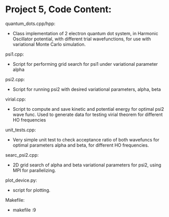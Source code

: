 # Project 5, Code Content:

quantum_dots.cpp/hpp:
- Class implementation of 2 electron quantum dot system, in Harmonic Oscillator
potential, with different trial wavefunctions, for use with variational
Monte Carlo simulation.

psi1.cpp:
- Script for performing grid search for psi1 under variational parameter alpha

psi2.cpp:
- Script for running psi2 with desired variational parameters, alpha, beta

virial.cpp:
- Script to compute and save kinetic and potential energy for optimal psi2 wave func. Used to generate data for testing virial theorem for different HO frequencies

unit_tests.cpp:
- Very simple unit test to check acceptance ratio of both wavefuncs for optimal parameters alpha and beta, for different HO frequencies.

searc_psi2.cpp:
- 2D grid search of alpha and beta variational parameters for psi2, using MPI for parallelizing.

plot_device.py:
- script for plotting.

Makefile:
- makefile :9
